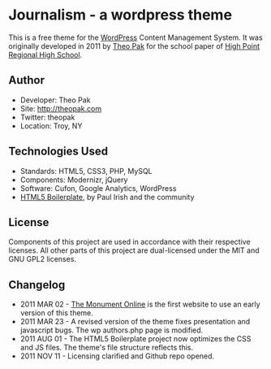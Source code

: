 # Journalism - a wordpress theme

This is a free theme for the [WordPress](http://wordpress.org) Content Management System. It was originally developed in 2011 by [Theo Pak](http://theopak.com) for the school paper of [High Point Regional High School](http://hpregional.org).

## Author
* Developer: Theo Pak
* Site: http://theopak.com
* Twitter: theopak
* Location: Troy, NY

## Technologies Used
* Standards: HTML5, CSS3, PHP, MySQL
* Components: Modernizr, jQuery
* Software: Cufon, Google Analytics, WordPress
* [HTML5 Boilerplate](http://html5boilerplate.com), by Paul Irish and the community

## License
Components of this project are used in accordance with their respective licenses. All other parts of this project are dual-licensed under the MIT and GNU GPL2 licenses.

## Changelog
* 2011 MAR 02 - [The Monument Online](http://monument.hpregional.org) is the first website to use an early version of this theme.
* 2011 MAR 23 - A revised version of the theme fixes presentation and javascript bugs. The wp authors.php page is modified.
* 2011 AUG 01 - The HTML5 Boilerplate project now optimizes the CSS and JS files. The theme's file structure reflects this.
* 2011 NOV 11 - Licensing clarified and Github repo opened.
